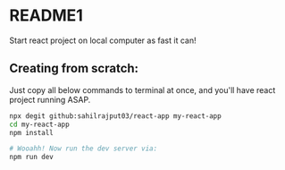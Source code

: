 # README1

Start react project on local computer as fast it can!

## Creating from scratch:

Just copy all below commands to terminal at once, and you'll have react project running ASAP.

```bash
npx degit github:sahilrajput03/react-app my-react-app
cd my-react-app
npm install

# Wooahh! Now run the dev server via:
npm run dev
```
